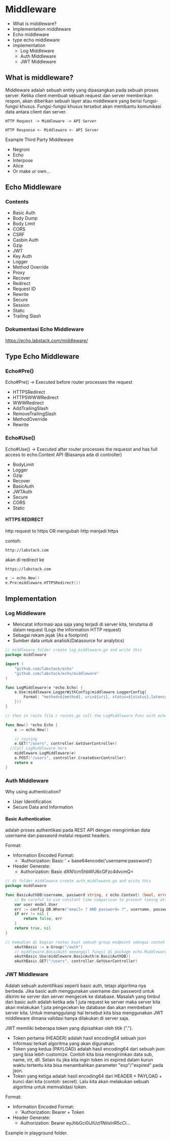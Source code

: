 # Middleware

- What is middleware?
- Implementation middleware
- Echo middleware
- type echo middleware
- implementation
  - Log Middleware
  - Auth Middleware
  - JWT Middleware

## What is middleware?

Middleware adalah sebuah entity yang dipasangkan pada sebuah proses server. Ketika client membuat sebuah request dan server memberikan respon, akan diberikan sebuah layer atau middleware yang berisi fungsi-fungsi khusus. Fungsi-fungsi khusus tersebut akan membantu komunikasi data antara client dan server.

```
HTTP Request -> Middleware -> API Server

HTTP Response <- Middleware <- API Server
```

Example Third Party Middleware
- Negroni
- Echo
- Interpose
- Alice
- Or make ur own...

## Echo Middleware

### Contents

- Basic Auth
- Body Dump
- Body Limit
- CORS
- CSRF
- Casbin Auth
- Gzip
- JWT
- Key Auth
- Logger
- Method Override
- Proxy
- Recover
- Redirect
- Request ID
- Rewrite
- Secure
- Session
- Static
- Trailing Slash

### Dokumentasi Echo Middleware 

https://echo.labstack.com/middleware/

## Type Echo Middleware
### Echo#Pre()
Echo#Pre() -> Executed before router processes the request

- HTTPSRedirect
- HTTPSWWWRedirect
- WWWRedirect
- AddTrailingSlash
- RemoveTrailingSlash
- MethodOverride
- Rewrite

### Echo#Use()
Echo#Use() -> Executed after router processes the requesst and has full access to echo.Context API (Biasanya ada di controller)

- BodyLimit
- Logger
- Gzip
- Recover
- BasicAuth
- JWTAuth
- Secure
- CORS
- Static

#### HTTPS REDIRECT

http request to https OR mengubah http menjadi https

contoh:

`http://labstack.com`

akan di redirect ke

`https://labstack.com`

```go
e := echo.New()
e.Pre(middleware.HTTPSRedirect())
```

## Implementation

### Log Middleware

- Mencatat informasi apa saja yang terjadi di server kita, terutama di dalam request (Logs the information HTTP request)
- Sebagai rekam jejak (As a footprint)
- Sumber data untuk analisik(Datasource for analytics)

```go
// middleware folder create log_middleware.go and write this
package middleware

import (
	"github.com/labstack/echo"
	"github.com/labstack/echo/middleware"
)

func LogMiddleware(e *echo.Echo) {
	e.Use(middleware.LoggerWithConfig(middleware.LoggerConfig{
		Format: "method=${method}, uri=${uri}, status=${status},latency_human=${latency_human}, remote_ip=${remote_ip}\n",
	}))
}

// then in route file / routes.go call the LogMiddleware Func with echo param. Write this func as example

func New() *echo.Echo {
	e := echo.New()

	// routing
	e.GET("/users", controller.GetUserController)
  //Call LogMiddleware here
	middleware.LogMiddleware(e)
	e.POST("/users", controller.CreateUserController)
	return e
}
```

### Auth Middleware

Why using authentication?
- User Identification
- Secure Data and Information

#### Basic Authentication

adalah proses authentikasi pada REST API dengan mengirimkan data username dan password melalui request headers.

Format:
- Information Encoded Format:
  - 'Authorization: Basic ' + base64encode('username:password')
- Header Generate:
  - Authorization: Basic dXN1cm5hbWU6cGFzc4dvcmQ=


```go
// di folder middleware create auth_middleware.go and write this
package middleware

func BasicAuthDB(username, password string, c echo.Context) (bool, error) {
	// Be careful to use constant time comparison to prevent timing attacks
	var user model.User
	err := config.DB.Where("email= ? AND password= ?", username, password).First(&user).Error
	if err != nil {
		return false, err
	}
	return true, nil
}

// kemudian di bagian routes buat sebuah group endpoint sebagai contoh dan tulis sebagai berikut
	eAuthBasic := e.Group("/auth")
	// middleware.BasicAuth memanggil fungsi di package echo.Middleware sedangkan m.BasicAuthDB memanggil fungsi di package middleware lokal
	eAuthBasic.Use(middleware.BasicAuth(m.BasicAuthDB)) 
	eAuthBasic.GET("/users", controller.GetUserController)
```


### JWT Middleware

Adalah sebuah autentifikasi seperti basic auth, tetapi algoritma nya berbeda. Jika basic auth menggunakan username dan password untuk dikirim ke server dan server mengecek ke database. Masalah yang timbul dari basic auth adalah ketika ada 1 juta request ke server maka server kita akan melakukan 1 juta pengecekan ke database dan akan membebani server kita. Untuk menanggulangi hal tersebut kita bisa menggunakan JWT middleware dimana validasi hanya dilakukan di server saja.

JWT memiliki beberapa token yang dipisahkan oleh titik (".").
- Token pertama (HEADER) adalah hasil encoding64 sebuah json informasi terkait algoritma yang akan digunakan.
- Token yang kedua (PAYLOAD) adalah hasil encoding64 dari sebuah json yang bisa lebih customize. Contoh kita bisa mengirimkan data sub, name, int, dll. Selain itu jika kita ingin token ini expired dalam kurun waktu tertentu kita bisa menambahkan parameter "exp"/"expired" pada json.
- Token yang ketiga adalah hasil encoding64 dari HEADER + PAYLOAD + kunci dari kita (contoh: secret). Lalu kita akan melakukan sebuah algoritma untuk memvalidasi token.

Format:
- Information Encoded Format:
  - 'Authorization: Bearer + Token
- Header Generate:
  - Authorization: Bearer eyJhbGci0iJIUzI1NiIsInR5cCI...

Example in playground folder.